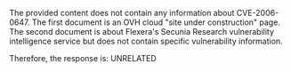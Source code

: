 The provided content does not contain any information about CVE-2006-0647. The first document is an OVH cloud "site under construction" page. The second document is about Flexera's Secunia Research vulnerability intelligence service but does not contain specific vulnerability information.

Therefore, the response is: UNRELATED